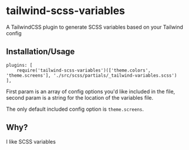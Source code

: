# tailwind-scss-variables
A TailwindCSS plugin to generate SCSS variables based on your Tailwind config

## Installation/Usage
```
plugins: [
    require('tailwind-scss-variables')(['theme.colors', 'theme.screens'], './src/scss/partials/_tailwind-variables.scss')
],
```
First param is an array of config options you'd like included in the file, second param is a string for the location of the variables file.

The only default included config option is `theme.screens`.

## Why?
I like SCSS variables

